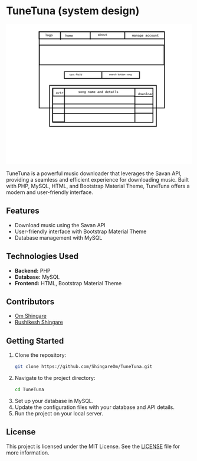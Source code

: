 # TuneTuna (system design)
![SYSTEM DESIGN](/assets/system_design.png)

TuneTuna is a powerful music downloader that leverages the Savan API, providing a seamless and efficient experience for downloading music. Built with PHP, MySQL, HTML, and Bootstrap Material Theme, TuneTuna offers a modern and user-friendly interface.

## Features
- Download music using the Savan API
- User-friendly interface with Bootstrap Material Theme
- Database management with MySQL

## Technologies Used
- **Backend:** PHP
- **Database:** MySQL
- **Frontend:** HTML, Bootstrap Material Theme

## Contributors
- [Om Shingare](https://github.com/ShingareOm)
- [Rushikesh Shingare](https://github.com/ram2145)


## Getting Started
1. Clone the repository:
   ```bash
   git clone https://github.com/ShingareOm/TuneTuna.git
   ```
2. Navigate to the project directory:
   ```bash
   cd TuneTuna
   ```
3. Set up your database in MySQL.
4. Update the configuration files with your database and API details.
5. Run the project on your local server.

## License
This project is licensed under the MIT License. See the [LICENSE](LICENSE) file for more information.
